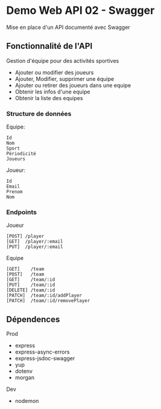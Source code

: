 # Demo Web API 02 - Swagger
Mise en place d'un API documenté avec Swagger

## Fonctionnalité de l'API 
Gestion d'équipe pour des activités sportives
- Ajouter ou modifier des joueurs
- Ajouter, Modifier, supprimer une équipe
- Ajouter ou retirer des joueurs dans une equipe
- Obtenir les infos d'une equipe
- Obtenir la liste des equipes

### Structure de données
Equipe:
```
Id
Nom
Sport
Périodicité
Joueurs
```

Joueur:
```
Id
Email
Prenom
Nom
```

### Endpoints
Joueur
```
[POST] /player
[GET]  /player/:email
[PUT]  /player/:email
```

Equipe
```
[GET]    /team
[POST]   /team
[GET]    /team/:id
[PUT]    /team/:id
[DELETE] /team/:id
[PATCH]  /team/:id/addPlayer
[PATCH]  /team/:id/removePlayer
```

## Dépendences
Prod
- express
- express-async-errors
- express-jsdoc-swagger
- yup
- dotenv
- morgan

Dev
- nodemon
